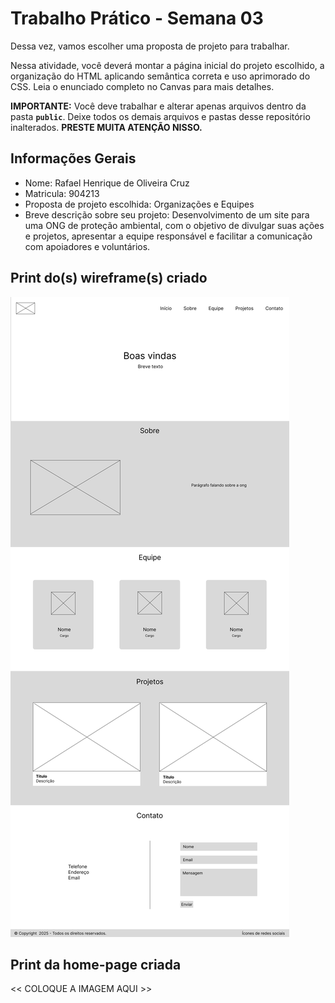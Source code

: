 # Trabalho Prático - Semana 03

Dessa vez, vamos escolher uma proposta de projeto para trabalhar.

Nessa atividade, você deverá montar a página inicial do projeto escolhido, a organização do HTML aplicando semântica correta e uso aprimorado do CSS. Leia o enunciado completo no Canvas para mais detalhes.

**IMPORTANTE:** Você deve trabalhar e alterar apenas arquivos dentro da pasta **`public`**. Deixe todos os demais arquivos e pastas desse repositório inalterados. **PRESTE MUITA ATENÇÃO NISSO.**

## Informações Gerais

- Nome: Rafael Henrique de Oliveira Cruz
- Matricula: 904213
- Proposta de projeto escolhida: Organizações e Equipes
- Breve descrição sobre seu projeto: Desenvolvimento de um site para uma ONG de proteção ambiental, com o objetivo de divulgar suas ações e projetos, apresentar a equipe responsável e facilitar a comunicação com apoiadores e voluntários.


## Print do(s) wireframe(s) criado

![Print do wireframe criado](public/wireframe.png)


## Print da home-page criada

<<  COLOQUE A IMAGEM AQUI >>
